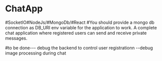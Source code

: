 # ChatApp
#SocketIO#NodeJs/#MongoDb/#React
#You should provide a mongo db connection as DB_URI env variable for the application to work.
A complete chat application where registered users can send and receive private messages.

#to be done--- debug the backend to control user registrationn --debug image processing during chat
